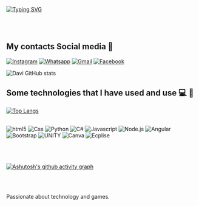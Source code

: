 <a href="https://git.io/typing-svg"><img src="https://readme-typing-svg.demolab.com?font=Nerko+One&pause=1000&color=00F71E&width=435&lines=My+name+is+Davi%2C+I'm+24+years+old+and+I'm+from+Brazil." alt="Typing SVG" /></a>

<br>
<br>

## My contacts Social media 📲


[![Instagram](https://img.shields.io/badge/Instagram-E4405F?style=for-the-badge&logo=instagram&logoColor=white)](https://www.instagram.com/davi_rouge/)
[![Whatsapp](https://img.shields.io/badge/WhatsApp-25D366?style=for-the-badge&logo=whatsapp&logoColor=white)](https://w.app/ilKa0T)
[![Gmail](https://img.shields.io/badge/Gmail-D14836?style=for-the-badge&logo=gmail&logoColor=white)](https://mail.google.com/mail/u/0/#search/rougedavi%40gmail.com)
[![Facebook](https://img.shields.io/badge/Facebook-1877F2?style=for-the-badge&logo=facebook&logoColor=white)](https://www.facebook.com/davirougepereira)

![Davi GitHub stats](https://github-readme-stats.vercel.app/api?username=DaviRdev&show_icons=true&theme=tokyonight)

 
## Some technologies that I have used and use 💻 🚀


[![Top Langs](https://github-readme-stats.vercel.app/api/top-langs/?username=DaviRdev)](https://github.com/anuraghazra/github-readme-stats)


<div style="display: inline_block"><br/>
  <img aligm="center" alt="html5" src="https://img.shields.io/badge/HTML5-E34F26?style=for-the-badge&logo=html5&logoColor=white" />
  <img aligm="center" alt="Css" src="https://img.shields.io/badge/CSS3-1572B6?style=for-the-badge&logo=css3&logoColor=white" />
  <img aligm="center" alt="Python" src="https://img.shields.io/badge/Python-14354C?style=for-the-badge&logo=python&logoColor=white" />
  <img aligm="center" alt="C#" src="https://img.shields.io/badge/C%23-239120?style=for-the-badge&logo=c-sharp&logoColor=white" />
  <img aligm="center" alt="Javascript" src="https://img.shields.io/badge/JavaScript-323330?style=for-the-badge&logo=javascript&logoColor=F7DF1E" />
  <img aligm="center" alt="Node.js" src="https://img.shields.io/badge/Node.js-43853D?style=for-the-badge&logo=node.js&logoColor=white" />
  <img aligm="center" alt="Angular" src="https://img.shields.io/badge/Angular-DD0031?style=for-the-badge&logo=angular&logoColor=white" />
  <img aligm="center" alt="Bootstrap" src="https://img.shields.io/badge/Bootstrap-563D7C?style=for-the-badge&logo=bootstrap&logoColor=white" />
  <img aligm="center" alt="UNITY" src="https://img.shields.io/badge/Unity-100000?style=for-the-badge&logo=unity&logoColor=white" />
  <img aligm="center" alt="Canva" src="https://img.shields.io/badge/Canva-%2300C4CC.svg?&style=for-the-badge&logo=Canva&logoColor=white" />
  <img aligm="center" alt="Ecplise" src="https://img.shields.io/badge/Eclipse-2C2255?style=for-the-badge&logo=eclipse&logoColor=white" />
  </div><br/>
  <br>
  <br>
  
  
  [![Ashutosh's github activity graph](https://github-readme-activity-graph.vercel.app/graph?username=Ashutosh00710&theme=dracula)](https://github.com/ashutosh00710/github-readme-activity-graph)
  
 
 <br>
 <br>

  Passionate about technology and games.
